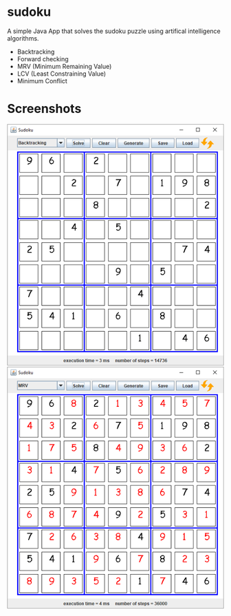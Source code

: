 # sudoku

A simple Java App that solves the sudoku puzzle using artifical intelligence algorithms.
<ul>
	<li>Backtracking</li>
	<li>Forward checking</li>
	<li>MRV (Minimum Remaining Value)</li>
	<li>LCV (Least Constraining Value)</li>
	<li>Minimum Conflict</li>
</ul>

# Screenshots 
![Alt text](shot1.PNG?raw=true "screenshot")
![Alt text](shot2.PNG?raw=true "screenshot")
